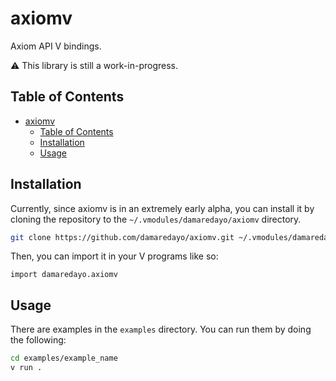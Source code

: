 # axiomv

Axiom API V bindings.

⚠️ This library is still a work-in-progress.

## Table of Contents

- [axiomv](#axiomv)
  - [Table of Contents](#table-of-contents)
  - [Installation](#installation)
  - [Usage](#usage)
  
## Installation

Currently, since axiomv is in an extremely early alpha, you can install it by cloning the repository to the `~/.vmodules/damaredayo/axiomv` directory.

```bash
git clone https://github.com/damaredayo/axiomv.git ~/.vmodules/damaredayo/axiomv
```

Then, you can import it in your V programs like so: 

`import damaredayo.axiomv`

## Usage

There are examples in the `examples` directory. You can run them by doing the following:

```bash
cd examples/example_name
v run .
```
